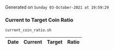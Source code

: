 Generated on `Sunday 03-October-2021 at 19:59:29`

### Current to Target Coin Ratio
`current_coin_ratio.sh`

Date|Current|Target|Ratio
---|---|---|---
